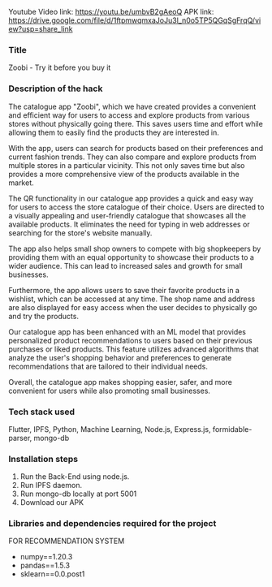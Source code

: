 Youtube Video link: https://youtu.be/umbvB2gAeoQ
APK link: https://drive.google.com/file/d/1ftpmwqmxaJoJu3l_n0o5TP5QGqSgFrqQ/view?usp=share_link

### Title
Zoobi - Try it before you buy it

### Description of the hack
The catalogue app "Zoobi", which we have created provides a convenient and efficient way for users to access and explore products from various stores without physically going there. This saves users time and effort while allowing them to easily find the products they are interested in.

With the app, users can search for products based on their preferences and current fashion trends. They can also compare and explore products from multiple stores in a particular vicinity. This not only saves time but also provides a more comprehensive view of the products available in the market.

The QR functionality in our catalogue app provides a quick and easy way for users to access the store catalogue of their choice. Users are directed to a visually appealing and user-friendly catalogue that showcases all the available products. It eliminates the need for typing in web addresses or searching for the store's website manually.

The app also helps small shop owners to compete with big shopkeepers by providing them with an equal opportunity to showcase their products to a wider audience. This can lead to increased sales and growth for small businesses.

Furthermore, the app allows users to save their favorite products in a wishlist, which can be accessed at any time. The shop name and address are also displayed for easy access when the user decides to physically go and try the products.

Our catalogue app has been enhanced with an ML model that provides personalized product recommendations to users based on their previous purchases or liked products. This feature utilizes advanced algorithms that analyze the user's shopping behavior and preferences to generate recommendations that are tailored to their individual needs.

Overall, the catalogue app makes shopping easier, safer, and more convenient for users while also promoting small businesses.



### Tech stack used
Flutter, IPFS, Python, Machine Learning, Node.js, Express.js, formidable-parser, mongo-db


### Installation steps
1. Run the Back-End using node.js.
2. Run IPFS daemon.
3. Run mongo-db locally at port 5001
4. Download our APK 


### Libraries and dependencies required for the project
FOR RECOMMENDATION SYSTEM
* numpy==1.20.3
* pandas==1.5.3
* sklearn==0.0.post1

